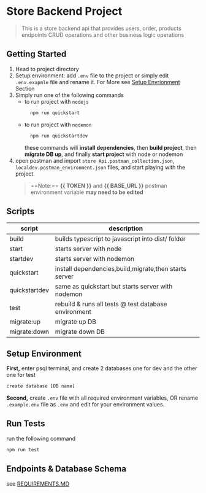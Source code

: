 # Store Backend Project
>This is a store backend api that provides users, order, products endpoints CRUD operations and other business logic operations
## Getting Started
1. Head to project directory
2. Setup environment: add ```.env``` file to the project or simply edit ```.env.exapmle``` file and rename it. 
  For More see [Setup Envrionment](#setup-environment) Section
3. Simply run one of the following commands
   - to run project with ```nodejs```
      ```bash
        npm run quickstart
      ```
   - to run project with ```nodemon```
      ```bash
        npm run quickstartdev
      ```
      these commands will **install dependencies**, then **build project**, then **migrate DB up**, and finally **start project** with node or nodemon
4. open postman and import 
   ```store Api.postman_collection.json```,
   ```localdev.postman_environment.json``` 
   files, and start playing with the project.
   >==Note:== **{{ TOKEN }}** and **{{ BASE_URL }}** postman environment variable **may need to be edited**


## Scripts
|script|description|
|------|-----------|
|build        | builds typescript to javascript into dist/ folder |
|start        | starts server with node|
|startdev     | starts server with nodemon|
|quickstart   | install dependencies,build,migrate,then starts server|
|quickstartdev|same as quickstart but starts server with nodemon|
|test         |rebuild & runs all tests @ test database environment|
|migrate:up   |migrate up DB|
|migrate:down |migrate down DB|

## Setup Environment
**First,** enter psql terminal, and create 2 databases one for dev and the other one for test
```bash
create database [DB name]
```
**Second,** create ```.env``` file with all required environment variables, 
OR 
rename ```.example.env``` file as ```.env``` and edit for your environment values.

## Run Tests
run the following command
```bash
npm run test
```

## Endpoints & Database Schema
see [REQUIREMENTS.MD](REQUIREMENTS.md)
